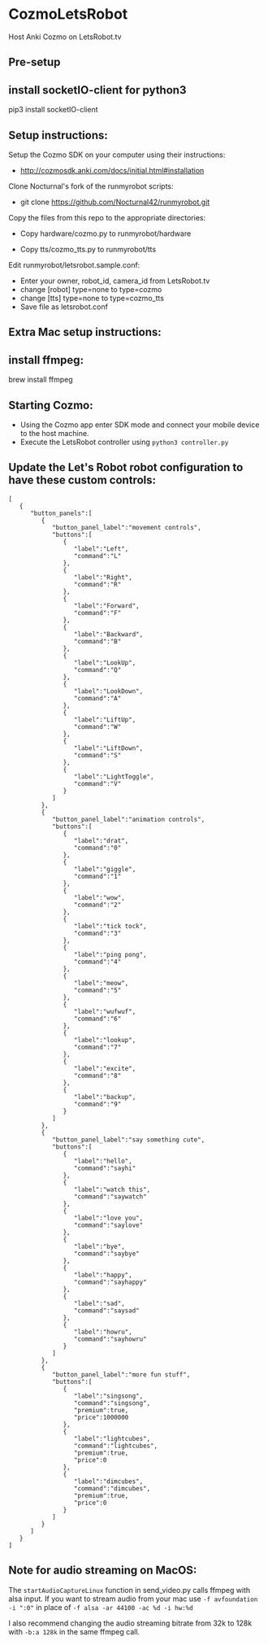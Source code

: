 # CozmoLetsRobot
Host Anki Cozmo on LetsRobot.tv

## Pre-setup
## install socketIO-client for python3
pip3 install socketIO-client

## Setup instructions:

Setup the Cozmo SDK on your computer using their instructions:

* http://cozmosdk.anki.com/docs/initial.html#installation

Clone Nocturnal's fork of the runmyrobot scripts:

* git clone https://github.com/Nocturnal42/runmyrobot.git

Copy the files from this repo to the appropriate directories:

* Copy hardware/cozmo.py to runmyrobot/hardware

* Copy tts/cozmo_tts.py to runmyrobot/tts

Edit runmyrobot/letsrobot.sample.conf:

* Enter your owner, robot_id, camera_id from LetsRobot.tv
* change [robot] type=none to type=cozmo
* change [tts] type=none to type=cozmo_tts
* Save file as letsrobot.conf

## Extra Mac setup instructions:
## install ffmpeg:
brew install ffmpeg

## Starting Cozmo:

* Using the Cozmo app enter SDK mode and connect your mobile device to the host machine.
* Execute the LetsRobot controller using `python3 controller.py`

## Update the Let's Robot robot configuration to have these custom controls:
```
[  
   {  
      "button_panels":[  
         {  
            "button_panel_label":"movement controls",
            "buttons":[  
               {  
                  "label":"Left",
                  "command":"L"
               },
               {  
                  "label":"Right",
                  "command":"R"
               },
               {  
                  "label":"Forward",
                  "command":"F"
               },
               {  
                  "label":"Backward",
                  "command":"B"
               },
               {  
                  "label":"LookUp",
                  "command":"Q"
               },
               {  
                  "label":"LookDown",
                  "command":"A"
               },
               {  
                  "label":"LiftUp",
                  "command":"W"
               },
               {  
                  "label":"LiftDown",
                  "command":"S"
               },
               {  
                  "label":"LightToggle",
                  "command":"V"
               }
            ]
         },
         {  
            "button_panel_label":"animation controls",
            "buttons":[  
               {  
                  "label":"drat",
                  "command":"0"
               },
               {  
                  "label":"giggle",
                  "command":"1"
               },
               {  
                  "label":"wow",
                  "command":"2"
               },
               {  
                  "label":"tick tock",
                  "command":"3"
               },
               {  
                  "label":"ping pong",
                  "command":"4"
               },
               {  
                  "label":"meow",
                  "command":"5"
               },
               {  
                  "label":"wufwuf",
                  "command":"6"
               },
               {  
                  "label":"lookup",
                  "command":"7"
               },
               {  
                  "label":"excite",
                  "command":"8"
               },
               {  
                  "label":"backup",
                  "command":"9"
               }
            ]
         },
         {  
            "button_panel_label":"say something cute",
            "buttons":[  
               {  
                  "label":"hello",
                  "command":"sayhi"
               },
               {  
                  "label":"watch this",
                  "command":"saywatch"
               },
               {  
                  "label":"love you",
                  "command":"saylove"
               },
               {  
                  "label":"bye",
                  "command":"saybye"
               },
               {  
                  "label":"happy",
                  "command":"sayhappy"
               },
               {  
                  "label":"sad",
                  "command":"saysad"
               },
               {  
                  "label":"howru",
                  "command":"sayhowru"
               }
            ]
         },
         {  
            "button_panel_label":"more fun stuff",
            "buttons":[  
               {  
                  "label":"singsong",
                  "command":"singsong",
                  "premium":true,
                  "price":1000000
               },
               {  
                  "label":"lightcubes",
                  "command":"lightcubes",
                  "premium":true,
                  "price":0
               },
               {  
                  "label":"dimcubes",
                  "command":"dimcubes",
                  "premium":true,
                  "price":0
               }
            ]
         }
      ]
   }
]
```

## Note for audio streaming on MacOS:

The `startAudioCaptureLinux` function in send_video.py calls ffmpeg with alsa input. If you want to stream audio from your mac use `-f avfoundation -i ":0"` in place of `-f alsa -ar 44100 -ac %d -i hw:%d`

I also recommend changing the audio streaming bitrate from 32k to 128k with `-b:a 128k` in the same ffmpeg call.